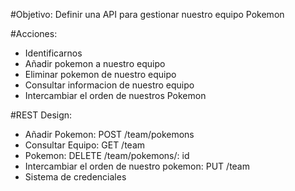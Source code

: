 #Objetivo: 
Definir una API para gestionar nuestro equipo Pokemon

#Acciones:
- Identificarnos
- Añadir pokemon a nuestro equipo
- Eliminar pokemon de nuestro equipo
- Consultar informacion de nuestro equipo
- Intercambiar el orden de nuestros Pokemon

#REST Design:
- Añadir Pokemon: POST /team/pokemons
- Consultar Equipo: GET /team
- Pokemon: DELETE /team/pokemons/: id
- Intercambiar el orden de nuestro pokemon: PUT /team
- Sistema de credenciales